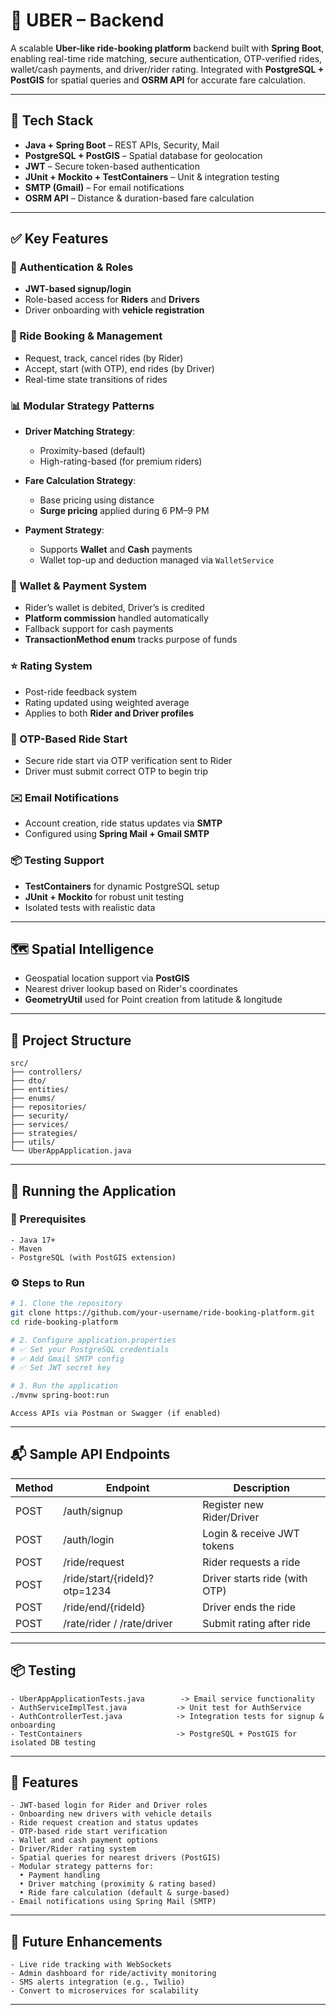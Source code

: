 # 🚖 UBER – Backend

A scalable **Uber-like ride-booking platform** backend built with **Spring Boot**, enabling real-time ride matching, secure authentication, OTP-verified rides, wallet/cash payments, and driver/rider rating. Integrated with **PostgreSQL + PostGIS** for spatial queries and **OSRM API** for accurate fare calculation.

---

## 🔧 Tech Stack

- **Java + Spring Boot** – REST APIs, Security, Mail
- **PostgreSQL + PostGIS** – Spatial database for geolocation
- **JWT** – Secure token-based authentication
- **JUnit + Mockito + TestContainers** – Unit & integration testing
- **SMTP (Gmail)** – For email notifications
- **OSRM API** – Distance & duration-based fare calculation

---

## ✅ Key Features

### 👤 Authentication & Roles

- **JWT-based signup/login**
- Role-based access for **Riders** and **Drivers**
- Driver onboarding with **vehicle registration**

### 📍 Ride Booking & Management

- Request, track, cancel rides (by Rider)
- Accept, start (with OTP), end rides (by Driver)
- Real-time state transitions of rides

### 📊 Modular Strategy Patterns

- **Driver Matching Strategy**:  
  - Proximity-based (default)  
  - High-rating-based (for premium riders)

- **Fare Calculation Strategy**:  
  - Base pricing using distance  
  - **Surge pricing** applied during 6 PM–9 PM

- **Payment Strategy**:  
  - Supports **Wallet** and **Cash** payments  
  - Wallet top-up and deduction managed via `WalletService`

### 💸 Wallet & Payment System

- Rider’s wallet is debited, Driver’s is credited
- **Platform commission** handled automatically
- Fallback support for cash payments
- **TransactionMethod enum** tracks purpose of funds

### ⭐ Rating System

- Post-ride feedback system
- Rating updated using weighted average
- Applies to both **Rider and Driver profiles**

### 🔐 OTP-Based Ride Start

- Secure ride start via OTP verification sent to Rider
- Driver must submit correct OTP to begin trip

### ✉️ Email Notifications

- Account creation, ride status updates via **SMTP**
- Configured using **Spring Mail + Gmail SMTP**

### 📦 Testing Support

- **TestContainers** for dynamic PostgreSQL setup
- **JUnit + Mockito** for robust unit testing
- Isolated tests with realistic data

---

## 🗺️ Spatial Intelligence

- Geospatial location support via **PostGIS**
- Nearest driver lookup based on Rider's coordinates
- **GeometryUtil** used for Point creation from latitude & longitude

---
## 📁 Project Structure

```text
src/
├── controllers/
├── dto/
├── entities/
├── enums/
├── repositories/
├── security/
├── services/
├── strategies/
├── utils/
└── UberAppApplication.java
```

---

## 🚀 Running the Application

### 🔧 Prerequisites

```text
- Java 17+
- Maven
- PostgreSQL (with PostGIS extension)
```

### ⚙️ Steps to Run

```bash
# 1. Clone the repository
git clone https://github.com/your-username/ride-booking-platform.git
cd ride-booking-platform
```

```bash
# 2. Configure application.properties
# ✅ Set your PostgreSQL credentials
# ✅ Add Gmail SMTP config
# ✅ Set JWT secret key
```

```bash
# 3. Run the application
./mvnw spring-boot:run
```

```text
Access APIs via Postman or Swagger (if enabled)
```

---

## 📬 Sample API Endpoints

| Method | Endpoint                        | Description                      |
|--------|----------------------------------|----------------------------------|
| POST   | /auth/signup                    | Register new Rider/Driver        |
| POST   | /auth/login                     | Login & receive JWT tokens       |
| POST   | /ride/request                   | Rider requests a ride            |
| POST   | /ride/start/{rideId}?otp=1234   | Driver starts ride (with OTP)    |
| POST   | /ride/end/{rideId}              | Driver ends the ride             |
| POST   | /rate/rider / /rate/driver      | Submit rating after ride         |

---

## 📦 Testing

```text
- UberAppApplicationTests.java        -> Email service functionality
- AuthServiceImplTest.java           -> Unit test for AuthService
- AuthControllerTest.java            -> Integration tests for signup & onboarding
- TestContainers                     -> PostgreSQL + PostGIS for isolated DB testing
```

---

## 🌟 Features

```text
- JWT-based login for Rider and Driver roles
- Onboarding new drivers with vehicle details
- Ride request creation and status updates
- OTP-based ride start verification
- Wallet and cash payment options
- Driver/Rider rating system
- Spatial queries for nearest drivers (PostGIS)
- Modular strategy patterns for:
  • Payment handling
  • Driver matching (proximity & rating based)
  • Ride fare calculation (default & surge-based)
- Email notifications using Spring Mail (SMTP)
```

---

## 📅 Future Enhancements

```text
- Live ride tracking with WebSockets
- Admin dashboard for ride/activity monitoring
- SMS alerts integration (e.g., Twilio)
- Convert to microservices for scalability
```

---
